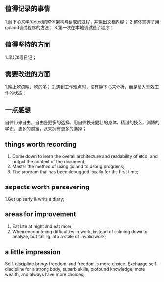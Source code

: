 ## 值得记录的事情
1.耐下心来学习etcd的整体架构与读取的过程，并输出文档内容；
2.整体掌握了用goland调试程序的方法；
3.第一次在本地调试通了程序；


## 值得坚持的方面
1.早起&写日记；


## 需要改进的方面
1.晚上吃的晚，吃的多；
2.遇到工作难点时，没有静下心来分析，而是陷入无效工作的状态；


## 一点感想
自律带来自由，自由是更多的选择。用自律换来健壮的身体，精湛的技艺，渊博的学识，更多的财富，从来拥有更多的选择；



## things worth recording
1. Come down to learn the overall architecture and readability of etcd, and output the content of the document;
2. Master the method of using goland to debug programs;
3. The program that has been debugged locally for the first time;

  
## aspects worth persevering
1.Get up early & write a diary;


## areas for improvement
1. Eat late at night and eat more;
2. When encountering difficulties in work, instead of calming down to analyze, but falling into a state of invalid work;


## a little impression
Self-discipline brings freedom, and freedom is more choice. Exchange self-discipline for a strong body, superb skills, profound knowledge, more wealth, and always have more choices;